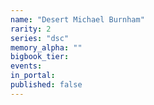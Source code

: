 ```yaml
---
name: "Desert Michael Burnham"
rarity: 2
series: "dsc"
memory_alpha: ""
bigbook_tier:
events:
in_portal:
published: false
---
```

